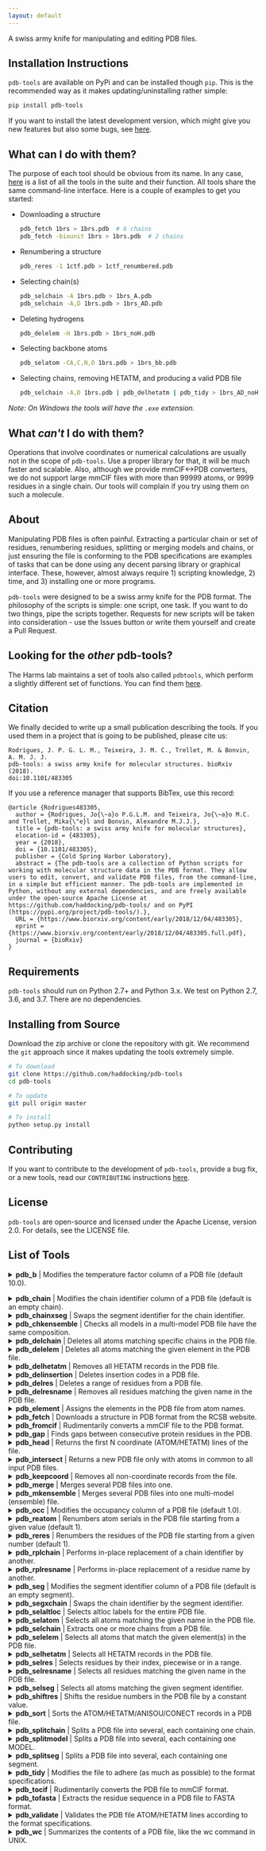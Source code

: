 ```yaml
---
layout: default
---
```


A swiss army knife for manipulating and editing PDB files.


## Installation Instructions
`pdb-tools` are available on PyPi and can be installed though `pip`. This is the
recommended way as it makes updating/uninstalling rather simple:
```bash
pip install pdb-tools
```

If you want to install the latest development version, which might give you new
features but also some bugs, see [here](#Installing-from-Source).


## What can I do with them?
The purpose of each tool should be obvious from its name. In any case, [here](#list-of-tools)
is a list of all the tools in the suite and their function. All tools share the
same command-line interface. Here is a couple of examples to get you started:

* Downloading a structure
   ```bash
   pdb_fetch 1brs > 1brs.pdb  # 6 chains
   pdb_fetch -biounit 1brs > 1brs.pdb  # 2 chains
   ```

* Renumbering a structure
   ```bash
   pdb_reres -1 1ctf.pdb > 1ctf_renumbered.pdb
   ```

* Selecting chain(s)
   ```bash
   pdb_selchain -A 1brs.pdb > 1brs_A.pdb
   pdb_selchain -A,D 1brs.pdb > 1brs_AD.pdb
   ```

* Deleting hydrogens
   ```bash
   pdb_delelem -H 1brs.pdb > 1brs_noH.pdb
   ```

* Selecting backbone atoms
   ```bash
   pdb_selatom -CA,C,N,O 1brs.pdb > 1brs_bb.pdb
   ```

* Selecting chains, removing HETATM, and producing a valid PDB file
  ```bash
  pdb_selchain -A,D 1brs.pdb | pdb_delhetatm | pdb_tidy > 1brs_AD_noHET.pdb
  ```

*Note: On Windows the tools will have the `.exe` extension.*

## What _can't_ I do with them?
Operations that involve coordinates or numerical calculations are usually not in
the scope of `pdb-tools`. Use a proper library for that, it will be much faster
and scalable. Also, although we provide mmCIF<->PDB converters, we do not support
large mmCIF files with more than 99999 atoms, or 9999 residues in a single chain.
Our tools will complain if you try using them on such a molecule. 


## About
Manipulating PDB files is often painful. Extracting a particular chain or set of
residues, renumbering residues, splitting or merging models and chains, or just
ensuring the file is conforming to the PDB specifications are examples of tasks
that can be done using any decent parsing library or graphical interface. These,
however, almost always require 1) scripting knowledge, 2) time, and 3) installing
one or more programs.

`pdb-tools` were designed to be a swiss army knife for the PDB format. The
philosophy of the scripts is simple: one script, one task. If you want to do two
things, pipe the scripts together. Requests for new scripts will be taken into
consideration - use the Issues button or write them yourself and create a Pull
Request.


## Looking for the _other_ pdb-tools?
The Harms lab maintains a set of tools also called `pdbtools`, which perform a
slightly different set of functions. You can find them [here](https://github.com/harmslab/pdbtools).


## Citation
We finally decided to write up a small publication describing the tools. If you
used them in a project that is going to be published, please cite us:

```
Rodrigues, J. P. G. L. M., Teixeira, J. M. C., Trellet, M. & Bonvin, A. M. J. J.
pdb-tools: a swiss army knife for molecular structures. bioRxiv (2018). 
doi:10.1101/483305
```

If you use a reference manager that supports BibTex, use this record:
```
@article {Rodrigues483305,
  author = {Rodrigues, Jo{\~a}o P.G.L.M. and Teixeira, Jo{\~a}o M.C. and Trellet, Mika{\"e}l and Bonvin, Alexandre M.J.J.},
  title = {pdb-tools: a swiss army knife for molecular structures},
  elocation-id = {483305},
  year = {2018},
  doi = {10.1101/483305},
  publisher = {Cold Spring Harbor Laboratory},
  abstract = {The pdb-tools are a collection of Python scripts for working with molecular structure data in the PDB format. They allow users to edit, convert, and validate PDB files, from the command-line, in a simple but efficient manner. The pdb-tools are implemented in Python, without any external dependencies, and are freely available under the open-source Apache License at https://github.com/haddocking/pdb-tools/ and on PyPI (https://pypi.org/project/pdb-tools/).},
  URL = {https://www.biorxiv.org/content/early/2018/12/04/483305},
  eprint = {https://www.biorxiv.org/content/early/2018/12/04/483305.full.pdf},
  journal = {bioRxiv}
}
```

## Requirements
`pdb-tools` should run on Python 2.7+ and Python 3.x. We test on Python 2.7, 3.6,
and 3.7. There are no dependencies.


## Installing from Source
Download the zip archive or clone the repository with git. We recommend the `git`
approach since it makes updating the tools extremely simple.

```bash
# To download
git clone https://github.com/haddocking/pdb-tools
cd pdb-tools

# To update
git pull origin master

# To install
python setup.py install
```

## Contributing
If you want to contribute to the development of `pdb-tools`, provide a bug fix,
or a new tools, read our `CONTRIBUTING` instructions [here](https://github.com/haddocking/pdb-tools/blob/master/CONTRIBUTING.md).

## License
`pdb-tools` are open-source and licensed under the Apache License, version 2.0.
For details, see the LICENSE file.

## List of Tools
<div style="margin-bottom: 1em;">
<details>
<summary><b>pdb_b</b> | Modifies the temperature factor column of a PDB file (default 10.0).</summary>
<span style="font-family: monospace; white-space: pre;">
Usage:
    python pdb_b.py -&ltbfactor&gt &ltpdb file&gt

Example:
    python pdb_b.py -10.0 1CTF.pdb
</span>
</details>
</div>
<div>
<details>
<summary><b>pdb_chain</b> | Modifies the chain identifier column of a PDB file (default is an empty chain).</summary>
<span style="font-family: monospace; white-space: pre;">
Usage:
    python pdb_chain.py -&ltchain id&gt &ltpdb file&gt

Example:
    python pdb_chain.py -C 1CTF.pdb
</span>
</details>
</div>
<div>
<details>
<summary><b>pdb_chainxseg</b> | Swaps the segment identifier for the chain identifier.</summary>
<span style="font-family: monospace; white-space: pre;">
Usage:
    python pdb_chainxseg.py &ltpdb file&gt

Example:
    python pdb_chainxseg.py 1CTF.pdb
</span>
</details>
</div>
<div>
<details>
<summary><b>pdb_chkensemble</b> | Checks all models in a multi-model PDB file have the same composition.</summary>
<span style="font-family: monospace; white-space: pre;">
Composition is defined as same atoms/residues/chains.

Usage:
    python pdb_chkensemble.py &ltpdb file&gt

Example:
    python pdb_chkensemble.py 1CTF.pdb
</span>
</details>
</div>
<div>
<details>
<summary><b>pdb_delchain</b> | Deletes all atoms matching specific chains in the PDB file.</summary>
<span style="font-family: monospace; white-space: pre;">
Usage:
    python pdb_delchain.py -&ltoption&gt &ltpdb file&gt

Example:
    python pdb_delchain.py -A 1CTF.pdb  # removes chain A from PDB file
    python pdb_delchain.py -A,B 1CTF.pdb  # removes chains A and B from PDB file
</span>
</details>
</div>
<div>
<details>
<summary><b>pdb_delelem</b> | Deletes all atoms matching the given element in the PDB file. </summary>
<span style="font-family: monospace; white-space: pre;">
Elements are read from the element column.

Usage:
    python pdb_delelem.py -&ltoption&gt &ltpdb file&gt

Example:
    python pdb_delelem.py -H 1CTF.pdb  # deletes all protons
    python pdb_delelem.py -N 1CTF.pdb  # deletes all nitrogens
    python pdb_delelem.py -H,N 1CTF.pdb  # deletes all protons and nitrogens
</span>
</details>
</div>
<div>
<details>
<summary><b>pdb_delhetatm</b> | Removes all HETATM records in the PDB file.</summary>
<span style="font-family: monospace; white-space: pre;">
Usage:
    python pdb_delhetatm.py &ltpdb file&gt

Example:
    python pdb_delhetatm.py 1CTF.pdb
</span>
</details>
</div>
<div>
<details>
<summary><b>pdb_delinsertion</b> | Deletes insertion codes in a PDB file.</summary>
<span style="font-family: monospace; white-space: pre;">
Deleting an insertion code shifts the residue numbering of downstream
residues. Allows for picking specific residues to delete insertion codes for.

Usage:
    python pdb_delinsertion.py [-&ltoption&gt] &ltpdb file&gt

Example:
    python pdb_delinsertion.py 1CTF.pdb  # delete ALL insertion codes
    python pdb_delinsertion.py -A9,B12 1CTF.pdb  # deletes ins. codes for res
                                                 # 9 of chain A and 12 of chain B.
</span>
</details>
</div>
<div>
<details>
<summary><b>pdb_delres</b> | Deletes a range of residues from a PDB file. </summary>
<span style="font-family: monospace; white-space: pre;">
The range option has three components: start, end, and step. Start and end
are optional and if ommitted the range will start at the first residue or
end at the last, respectively. The step option can only be used if both start
and end are provided. Note that the start and end values of the range are
purely numerical, while the range actually refers to every N-th residue,
regardless of their sequence number.

Usage:
    python pdb_delres.py -[resid]:[resid]:[step] &ltpdb file&gt

Example:
    python pdb_delres.py -1:10 1CTF.pdb # Deletes residues 1 to 10
    python pdb_delres.py -1: 1CTF.pdb # Deletes residues 1 to END
    python pdb_delres.py -:5 1CTF.pdb # Deletes residues from START to 5.
    python pdb_delres.py -::5 1CTF.pdb # Deletes every 5th residue
    python pdb_delres.py -1:10:5 1CTF.pdb # Deletes every 5th residue from 1 to 10
</span>
</details>
</div>
<div>
<details>
<summary><b>pdb_delresname</b> | Removes all residues matching the given name in the PDB file. </summary>
<span style="font-family: monospace; white-space: pre;">
Residues names are matched *without* taking into consideration spaces.

Usage:
    python pdb_delresname.py -&ltoption&gt &ltpdb file&gt

Example:
    python pdb_delresname.py -ALA 1CTF.pdb  # removes only Alanines
    python pdb_delresname.py -ASP,GLU 1CTF.pdb  # removes (-) charged residues
</span>
</details>
</div>
<div>
<details>
<summary><b>pdb_element</b> | Assigns the elements in the PDB file from atom names.</summary>
<span style="font-family: monospace; white-space: pre;">
Usage:
    python pdb_element.py &ltpdb file&gt

Example:
    python pdb_element.py 1CTF.pdb
</span>
</details>
</div>
<div>
<details>
<summary><b>pdb_fetch</b> | Downloads a structure in PDB format from the RCSB website. </summary>
<span style="font-family: monospace; white-space: pre;">
Allows downloading the (first) biological structure if selected.

Usage:
    python pdb_fetch.py [-biounit] &ltpdb code&gt

Example:
    python pdb_fetch.py 1brs  # downloads unit cell, all 6 chains
    python pdb_fetch.py -biounit 1brs  # downloads biounit, 2 chains
</span>
</details>
</div>
<div>
<details>
<summary><b>pdb_fromcif</b> | Rudimentarily converts a mmCIF file to the PDB format. </summary>
<span style="font-family: monospace; white-space: pre;">
Will not convert if the file does not 'fit' in PDB format, e.g. too many
chains, residues, or atoms. Will convert only the coordinate section.

Usage:
    python pdb_fromcif.py &ltpdb file&gt

Example:
    python pdb_fromcif.py 1CTF.pdb
</span>
</details>
</div>
<div>
<details>
<summary><b>pdb_gap</b> | Finds gaps between consecutive protein residues in the PDB.</summary>
<span style="font-family: monospace; white-space: pre;">
Detects gaps both by a distance criterion or discontinuous residue numbering.
Only applies to protein residues.

Usage:
    python pdb_gap.py &ltpdb file&gt

Example:
    python pdb_gap.py 1CTF.pdb
</span>
</details>
</div>
<div>
<details>
<summary><b>pdb_head</b> | Returns the first N coordinate (ATOM/HETATM) lines of the file.</summary>
<span style="font-family: monospace; white-space: pre;">
Usage:
    python pdb_head.py -&ltnum&gt &ltpdb file&gt

Example:
    python pdb_head.py -100 1CTF.pdb  # first 100 ATOM/HETATM lines of the file
</span>
</details>
</div>
<div>
<details>
<summary><b>pdb_intersect</b> | Returns a new PDB file only with atoms in common to all input PDB files.</summary>
<span style="font-family: monospace; white-space: pre;">
Atoms are judged equal is their name, altloc, res. name, res. num, insertion
code and chain fields are the same. Coordinates are taken from the first input
file. Keeps matching TER/ANISOU records.

Usage:
    python pdb_intersect.py &ltpdb file&gt &ltpdb file&gt

Example:
    python pdb_intersect.py 1XYZ.pdb 1ABC.pdb
</span>
</details>
</div>
<div>
<details>
<summary><b>pdb_keepcoord</b> | Removes all non-coordinate records from the file.</summary>
<span style="font-family: monospace; white-space: pre;">
Keeps only MODEL, ENDMDL, END, ATOM, HETATM, and CONECT.

Usage:
    python pdb_keepcoord.py &ltpdb file&gt

Example:
    python pdb_keepcoord.py 1CTF.pdb
</span>
</details>
</div>
<div>
<details>
<summary><b>pdb_merge</b> | Merges several PDB files into one. </summary>
<span style="font-family: monospace; white-space: pre;">
The contents are not sorted and no lines are deleted (e.g. END, TER
statements) so we recommend piping the results through `pdb_tidy.py`.

Usage:
    python pdb_merge.py &ltpdb file&gt &ltpdb file&gt

Example:
    python pdb_merge.py 1ABC.pdb 1XYZ.pdb
</span>
</details>
</div>
<div>
<details>
<summary><b>pdb_mkensemble</b> | Merges several PDB files into one multi-model (ensemble) file.</summary>
<span style="font-family: monospace; white-space: pre;">
Strips all HEADER information and adds REMARK statements with the provenance
of each conformer.

Usage:
    python pdb_mkensemble.py &ltpdb file&gt &ltpdb file&gt

Example:
    python pdb_mkensemble.py 1ABC.pdb 1XYZ.pdb
</span>
</details>
</div>
<div>
<details>
<summary><b>pdb_occ</b> | Modifies the occupancy column of a PDB file (default 1.0).</summary>
<span style="font-family: monospace; white-space: pre;">
Usage:
    python pdb_occ.py -&ltoccupancy&gt &ltpdb file&gt

Example:
    python pdb_occ.py -1.0 1CTF.pdb
</span>
</details>
</div>
<div>
<details>
<summary><b>pdb_reatom</b> | Renumbers atom serials in the PDB file starting from a given value (default 1).</summary>
<span style="font-family: monospace; white-space: pre;">
Usage:
    python pdb_reatom.py -&ltnumber&gt &ltpdb file&gt

Example:
    python pdb_reatom.py -10 1CTF.pdb  # renumbers from 10
    python pdb_reatom.py --1 1CTF.pdb  # renumbers from -1
</span>
</details>
</div>
<div>
<details>
<summary><b>pdb_reres</b> | Renumbers the residues of the PDB file starting from a given number (default 1).</summary>
<span style="font-family: monospace; white-space: pre;">
Usage:
    python pdb_reres.py -&ltnumber&gt &ltpdb file&gt

Example:
    python pdb_reres.py -10 1CTF.pdb  # renumbers from 10
    python pdb_reres.py --1 1CTF.pdb  # renumbers from -1
</span>
</details>
</div>
<div>
<details>
<summary><b>pdb_rplchain</b> | Performs in-place replacement of a chain identifier by another.</summary>
<span style="font-family: monospace; white-space: pre;">
Usage:
    python pdb_rplchain.py -&ltfrom&gt:&ltto&gt &ltpdb file&gt

Example:
    python pdb_rplchain.py -A:B 1CTF.pdb # Replaces chain A for chain B
</span>
</details>
</div>
<div>
<details>
<summary><b>pdb_rplresname</b> | Performs in-place replacement of a residue name by another.</summary>
<span style="font-family: monospace; white-space: pre;">
Affects all residues with that name.

Usage:
    python pdb_rplresname.py -&ltfrom&gt:&ltto&gt &ltpdb file&gt

Example:
    python pdb_rplresname.py -HIP:HIS 1CTF.pdb  # changes all HIP residues to HIS
</span>
</details>
</div>
<div>
<details>
<summary><b>pdb_seg</b> | Modifies the segment identifier column of a PDB file (default is an empty segment).</summary>
<span style="font-family: monospace; white-space: pre;">
Usage:
    python pdb_seg.py -&ltsegment id&gt &ltpdb file&gt

Example:
    python pdb_seg.py -C 1CTF.pdb
</span>
</details>
</div>
<div>
<details>
<summary><b>pdb_segxchain</b> | Swaps the chain identifier by the segment identifier.</summary>
<span style="font-family: monospace; white-space: pre;">
If the segment identifier is longer than one character, the script will
truncate it. Does not ensure unique chain IDs.

Usage:
    python pdb_segxchain.py &ltpdb file&gt

Example:
    python pdb_segxchain.py 1CTF.pdb
</span>
</details>
</div>
<div>
<details>
<summary><b>pdb_selaltloc</b> | Selects altloc labels for the entire PDB file.</summary>
<span style="font-family: monospace; white-space: pre;">
By default, picks the label with the highest occupancy value for each atom, 
but the user can define a specific label. Removes all labels afterwards.

Usage:
    python pdb_selaltloc.py [-&ltoption&gt] &ltpdb file&gt

Example:
    python pdb_selaltloc.py 1CTF.pdb  # picks locations with highest occupancy
    python pdb_selaltloc.py -A 1CTF.pdb  # picks alternate locations labelled 'A'
</span>
</details>
</div>
<div>
<details>
<summary><b>pdb_selatom</b> | Selects all atoms matching the given name in the PDB file.</summary>
<span style="font-family: monospace; white-space: pre;">
Atom names are matched *without* taking into consideration spaces, so ' CA '
(alpha carbon) and 'CA  ' (calcium) will both be kept if -CA is passed.

Usage:
    python pdb_selatom.py -&ltoption&gt &ltpdb file&gt

Example:
    python pdb_selatom.py -CA 1CTF.pdb  # keeps only alpha-carbon atoms
    python pdb_selatom.py -CA,C,N,O 1CTF.pdb  # keeps only backbone atoms
</span>
</details>
</div>
<div>
<details>
<summary><b>pdb_selchain</b> | Extracts one or more chains from a PDB file.</summary>
<span style="font-family: monospace; white-space: pre;">
Usage:
    python pdb_selchain.py -&ltchain id&gt &ltpdb file&gt

Example:
    python pdb_selchain.py -C 1CTF.pdb  # selects chain C
    python pdb_selchain.py -A,C 1CTF.pdb  # selects chains A and C
</span>
</details>
</div>
<div>
<details>
<summary><b>pdb_selelem</b> | Selects all atoms that match the given element(s) in the PDB file.</summary>
<span style="font-family: monospace; white-space: pre;">
Elements are read from the element column.

Usage:
    python pdb_selelem.py -&ltoption&gt &ltpdb file&gt

Example:
    python pdb_selelem.py -H 1CTF.pdb  # selects all protons
    python pdb_selelem.py -N 1CTF.pdb  # selects all nitrogens
    python pdb_selelem.py -H,N 1CTF.pdb  # selects all protons and nitrogens
</span>
</details>
</div>
<div>
<details>
<summary><b>pdb_selhetatm</b> | Selects all HETATM records in the PDB file.</summary>
<span style="font-family: monospace; white-space: pre;">
Usage:
    python pdb_selhetatm.py &ltpdb file&gt

Example:
    python pdb_selhetatm.py 1CTF.pdb
</span>
</details>
</div>
<div>
<details>
<summary><b>pdb_selres</b> | Selects residues by their index, piecewise or in a range. </summary>
<span style="font-family: monospace; white-space: pre;">
The range option has three components: start, end, and step. Start and end
are optional and if ommitted the range will start at the first residue or
end at the last, respectively.

Usage:
    python pdb_selres.py -[resid]:[resid]:[step] &ltpdb file&gt

Example:
    python pdb_selres.py -1,2,4,6 1CTF.pdb # Extracts residues 1, 2, 4 and 6
    python pdb_selres.py -1:10 1CTF.pdb # Extracts residues 1 to 10
    python pdb_selres.py -1:10,20:30 1CTF.pdb # Extracts residues 1 to 10 and 20 to 30
    python pdb_selres.py -1: 1CTF.pdb # Extracts residues 1 to END
    python pdb_selres.py -:5 1CTF.pdb # Extracts residues from START to 5.
    python pdb_selres.py -::5 1CTF.pdb # Extracts every 5th residue
    python pdb_selres.py -1:10:5 1CTF.pdb # Extracts every 5th residue from 1 to 10
</span>
</details>
</div>
<div>
<details>
<summary><b>pdb_selresname</b> | Selects all residues matching the given name in the PDB file.</summary>
<span style="font-family: monospace; white-space: pre;">
Residues names are matched *without* taking into consideration spaces.

Usage:
    python pdb_selresname.py -&ltoption&gt &ltpdb file&gt

Example:
    python pdb_selresname.py -ALA 1CTF.pdb  # keeps only Alanines
    python pdb_selresname.py -ASP,GLU 1CTF.pdb  # keeps (-) charged residues
</span>
</details>
</div>
<div>
<details>
<summary><b>pdb_selseg</b> | Selects all atoms matching the given segment identifier.</summary>
<span style="font-family: monospace; white-space: pre;">
Usage:
    python pdb_selseg.py -&ltsegment id&gt &ltpdb file&gt

Example:
    python pdb_selseg.py -C 1CTF.pdb  # selects segment C
    python pdb_selseg.py -C,D 1CTF.pdb  # selects segments C and D
</span>
</details>
</div>
<div>
<details>
<summary><b>pdb_shiftres</b> | Shifts the residue numbers in the PDB file by a constant value.</summary>
<span style="font-family: monospace; white-space: pre;">
Usage:
    python pdb_shiftres.py -&ltnumber&gt &ltpdb file&gt

Example:
    python pdb_shiftres.py -10 1CTF.pdb  # adds 10 to the original numbering
    python pdb_shiftres.py --5 1CTF.pdb  # subtracts 5 from the original numbering
</span>
</details>
</div>
<div>
<details>
<summary><b>pdb_sort</b> | Sorts the ATOM/HETATM/ANISOU/CONECT records in a PDB file.</summary>
<span style="font-family: monospace; white-space: pre;">
Atoms are always sorted by their serial number, meaning the original ordering
of the atoms within each residue are not changed. Alternate locations are sorted
by default.

Residues are sorted according to their residue sequence number and then by their
insertion code (if any).

Chains are sorted by their chain identifier.

Finally, the file is sorted by all keys, and the records are placed in the
following order:
    - ATOM/ANISOU, intercalated if the latter exist
    - HETATM
    - CONECT, sorted by the serial number of the central (first) atom

MASTER, TER, END statements are removed. Headers (HEADER, REMARK, etc) are kept
and placed first. Does NOT support multi-model files. Use pdb_splitmodel, then
pdb_sort on each model, and then pdb_mkensemble.

Usage:
    python pdb_sort.py -&ltoption&gt &ltpdb file&gt

Example:
    python pdb_sort.py 1CTF.pdb  # sorts by chain and residues
    python pdb_sort.py -C 1CTF.pdb  # sorts by chain (A, B, C ...) only
    python pdb_sort.py -R 1CTF.pdb  # sorts by residue number/icode only
</span>
</details>
</div>
<div>
<details>
<summary><b>pdb_splitchain</b> | Splits a PDB file into several, each containing one chain.</summary>
<span style="font-family: monospace; white-space: pre;">
Usage:
    python pdb_splitchain.py &ltpdb file&gt

Example:
    python pdb_splitchain.py 1CTF.pdb
</span>
</details>
</div>
<div>
<details>
<summary><b>pdb_splitmodel</b> | Splits a PDB file into several, each containing one MODEL.</summary>
<span style="font-family: monospace; white-space: pre;">
Usage:
    python pdb_splitmodel.py &ltpdb file&gt

Example:
    python pdb_splitmodel.py 1CTF.pdb
</span>
</details>
</div>
<div>
<details>
<summary><b>pdb_splitseg</b> | Splits a PDB file into several, each containing one segment.</summary>
<span style="font-family: monospace; white-space: pre;">
Usage:
    python pdb_splitseg.py &ltpdb file&gt

Example:
    python pdb_splitseg.py 1CTF.pdb
</span>
</details>
</div>
<div>
<details>
<summary><b>pdb_tidy</b> | Modifies the file to adhere (as much as possible) to the format specifications.</summary>
<span style="font-family: monospace; white-space: pre;">
Expects a sorted file - REMARK/ATOM/HETATM/END - so use pdb_sort in case you are
not sure.

This includes:
    - Adding TER statements after chain breaks/changes
    - Truncating/Padding all lines to 80 characters
    - Adds END statement at the end of the file

Will remove all original TER/END statements from the file.

Usage:
    python pdb_tidy.py &ltpdb file&gt

Example:
    python pdb_tidy.py 1CTF.pdb
</span>
</details>
</div>
<div>
<details>
<summary><b>pdb_tocif</b> | Rudimentarily converts the PDB file to mmCIF format. </summary>
<span style="font-family: monospace; white-space: pre;">
Will convert only the coordinate section.

Usage:
    python pdb_tocif.py &ltpdb file&gt

Example:
    python pdb_tocif.py 1CTF.pdb
</span>
</details>
</div>
<div>
<details>
<summary><b>pdb_tofasta</b> | Extracts the residue sequence in a PDB file to FASTA format. </summary>
<span style="font-family: monospace; white-space: pre;">
Canonical amino acids and nucleotides are represented by their
one-letter code while all others are represented by 'X'.

The -multi option splits the different chains into different records in the
FASTA file.

Usage:
    python pdb_tofasta.py [-multi] &ltpdb file&gt

Example:
    python pdb_tofasta.py 1CTF.pdb
</span>
</details>
</div>
<div>
<details>
<summary><b>pdb_validate</b> | Validates the PDB file ATOM/HETATM lines according to the format specifications.</summary>
<span style="font-family: monospace; white-space: pre;">
Does not catch all the errors though... people are creative!

Usage:
    python pdb_validate.py &ltpdb file&gt

Example:
    python pdb_validate.py 1CTF.pdb
</span>
</details>
</div>
<div>
<details>
<summary><b>pdb_wc</b> | Summarizes the contents of a PDB file, like the wc command in UNIX.</summary>
<span style="font-family: monospace; white-space: pre;">
Several options are available to produce only partial summaries:
    [m] - no. of models.
    [c] - no. of chains (plus per-model if multi-model file).
    [r] - no. of residues (plus per-model if multi-model file).
    [a] - no. of atoms (plus per-model if multi-model file).
    [h] - no. of HETATM (plus per-model if multi-model file).
    [o] - no. of disordered atoms (altloc) (plus per-model if multi-model file).
    [i] - no. of insertion codes (plus per-model if multi-model file).
    [g] - presence/absence of gaps (discontinuous residue numbering).

Usage:
    python pdb_wc.py [-&ltoption&gt] &ltpdb file&gt

Example:
    python pdb_wc.py 1CTF.pdb
</span>
</details>
</div>